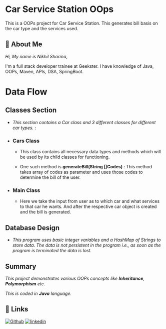 # Car Service Station OOps


This is a OOPs project for Car Service Station.
This generates bill basis on the car type and the services used.

## 🚀 About Me
*Hi, My name is Nikhil Sharma*,

I'm a full stack developer trainee at Geekster. I have knowledge of Java, OOPs, Maven, APIs, DSA, SpringBoot.


# Data Flow

## Classes Section
-   *This section contains a Car class and 3 different classes for different car types.* :

* ### Cars Class
    - This class contains all necessary data types and methods which will be used by its child classes for functioning. 

    - One such method is **generateBill(String []Codes)** : This method takes array of codes as parameter and uses those codes to determine the bill of the user.


* ### Main Class
    - Here we take the input from user as to which car and what services to that car he wants. And after the respective car object is created and the bill is generated.


## Database Design
- *This program uses basic integer variables and a HashMap of Strings to store data. The data is not persistent in the program i.e., as soon as the program is terminated the data is lost.*

## Summary

*This project demonstrates various OOPs concepts like **Inheritance**, **Polymorphism** etc*.

*This is coded in **Java** language.*



## 🔗 Links
[![Github](https://img.shields.io/badge/Github-000?style=for-the-badge&logo=ko-fi&logoColor=white)](https://github.com/Nikhil-Sharma-CS)
[![linkedin](https://img.shields.io/badge/linkedin-0A66C2?style=for-the-badge&logo=linkedin&logoColor=white)](https://www.linkedin.com/in/nikhil-sharma-cse)
